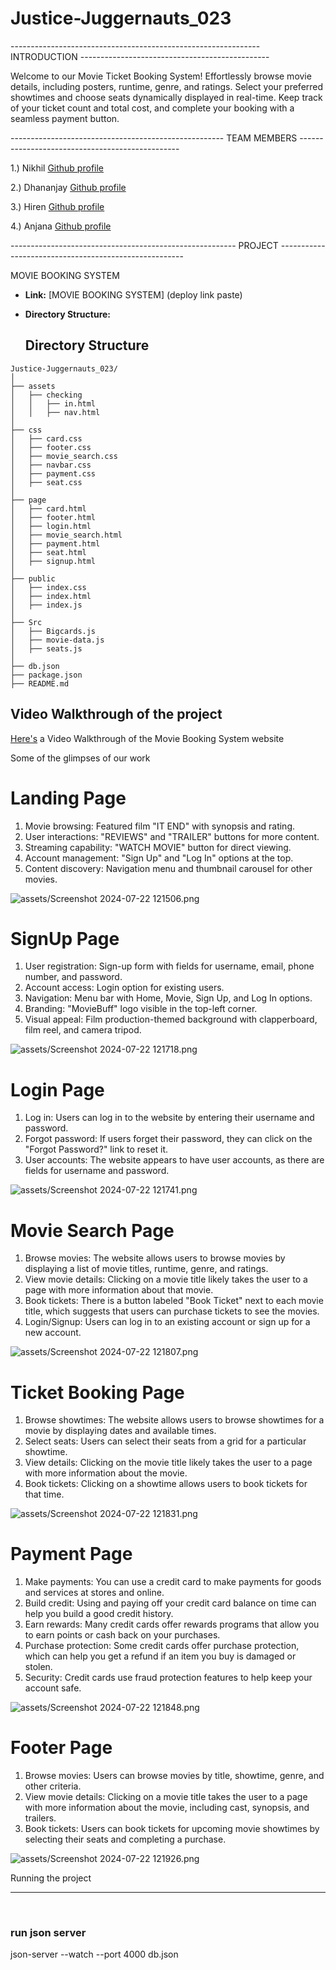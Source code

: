# Justice-Juggernauts_023

-------------------------------------------------------------- INTRODUCTION -----------------------------------------------

Welcome to our Movie Ticket Booking System! Effortlessly browse movie details, including posters, runtime, genre, and ratings. 
Select your preferred showtimes and choose seats dynamically displayed in real-time. 
Keep track of your ticket count and total cost, and complete your booking with a seamless payment button.

----------------------------------------------------- TEAM MEMBERS ------------------------------------------------

1.) Nikhil <a href="https://github.com/Niks-World"> Github profile <a/>

2.) Dhananjay <a href="https://github.com/Dhananjay155"> Github profile <a/>

3.) Hiren <a href="https://github.com/hirenribadiya"> Github profile <a/>

4.) Anjana <a href="https://github.com/Anjana130997"> Github profile <a/>



-------------------------------------------------------- PROJECT ------------------------------------------------------

MOVIE BOOKING SYSTEM
- **Link:** [MOVIE BOOKING SYSTEM] (deploy link paste)
- **Directory Structure:**

  ## Directory Structure
```
Justice-Juggernauts_023/
│
├── assets
│   ├── checking
│   │   ├── in.html
│   │   ├── nav.html
│
├── css
│   ├── card.css
│   ├── footer.css
│   ├── movie_search.css
│   ├── navbar.css
│   ├── payment.css
│   ├── seat.css
│
├── page
│   ├── card.html
│   ├── footer.html
│   ├── login.html
│   ├── movie_search.html
│   ├── payment.html
│   ├── seat.html
│   ├── signup.html
│
├── public
│   ├── index.css
│   ├── index.html
│   ├── index.js
│
├── Src
│   ├── Bigcards.js
│   ├── movie-data.js
│   ├── seats.js
│
├── db.json
├── package.json
├── README.md
```

## Video Walkthrough of the project
[Here's](https://www.youtube.com/watch?v=yd4g-DF_atw)
 a Video Walkthrough of the Movie Booking System website



Some of the glimpses of our work

<h1>Landing Page </h1> 

1. Movie browsing: Featured film "IT END" with synopsis and rating.
2. User interactions: "REVIEWS" and "TRAILER" buttons for more content.
3. Streaming capability: "WATCH MOVIE" button for direct viewing.
4. Account management: "Sign Up" and "Log In" options at the top.
5. Content discovery: Navigation menu and thumbnail carousel for other movies.

![assets/Screenshot 2024-07-22 121506.png](https://github.com/Dhananjay155/Justice-Juggernauts_023/blob/develop/assets/Screenshot%202024-07-22%20121506.png)

   
<h1>SignUp Page </h1> 

1. User registration: Sign-up form with fields for username, email, phone number, and password.
2. Account access: Login option for existing users.
3. Navigation: Menu bar with Home, Movie, Sign Up, and Log In options.
4. Branding: "MovieBuff" logo visible in the top-left corner.
5. Visual appeal: Film production-themed background with clapperboard, film reel, and camera tripod.

![assets/Screenshot 2024-07-22 121718.png](https://github.com/Dhananjay155/Justice-Juggernauts_023/blob/develop/assets/Screenshot%202024-07-22%20121718.png)

<h1>Login Page </h1> 

1. Log in: Users can log in to the website by entering their username and password.
2. Forgot password: If users forget their password, they can click on the "Forgot Password?" link to reset it.
3. User accounts: The website appears to have user accounts, as there are fields for username and password.

![assets/Screenshot 2024-07-22 121741.png](https://github.com/Dhananjay155/Justice-Juggernauts_023/blob/develop/assets/Screenshot%202024-07-22%20121741.png)

<h1>Movie Search Page </h1> 

1. Browse movies: The website allows users to browse movies by displaying a list of movie titles, runtime, genre, and ratings.
2. View movie details: Clicking on a movie title likely takes the user to a page with more information about that movie.
3. Book tickets: There is a button labeled "Book Ticket" next to each movie title, which suggests that users can purchase tickets to see the movies.
4. Login/Signup: Users can log in to an existing account or sign up for a new account.

![assets/Screenshot 2024-07-22 121807.png](https://github.com/Dhananjay155/Justice-Juggernauts_023/blob/develop/assets/Screenshot%202024-07-22%20121807.png)

<h1>Ticket Booking Page </h1> 

1. Browse showtimes: The website allows users to browse showtimes for a movie by displaying dates and available times.
2. Select seats: Users can select their seats from a grid for a particular showtime.
3. View details: Clicking on the movie title likely takes the user to a page with more information about the movie.
4. Book tickets: Clicking on a showtime allows users to book tickets for that time.

![assets/Screenshot 2024-07-22 121831.png](https://github.com/Dhananjay155/Justice-Juggernauts_023/blob/develop/assets/Screenshot%202024-07-22%20121831.png)

<h1>Payment Page </h1> 

1. Make payments: You can use a credit card to make payments for goods and services at stores and online.
2. Build credit: Using and paying off your credit card balance on time can help you build a good credit history.
3. Earn rewards: Many credit cards offer rewards programs that allow you to earn points or cash back on your purchases.
4. Purchase protection: Some credit cards offer purchase protection, which can help you get a refund if an item you buy is damaged or stolen.
5. Security: Credit cards use fraud protection features to help keep your account safe.

![assets/Screenshot 2024-07-22 121848.png](https://github.com/Dhananjay155/Justice-Juggernauts_023/blob/develop/assets/Screenshot%202024-07-22%20121848.png)

<h1>Footer Page </h1> 

1. Browse movies: Users can browse movies by title, showtime, genre, and other criteria.
2. View movie details: Clicking on a movie title takes the user to a page with more information about the movie, including cast, synopsis, and trailers.
3. Book tickets: Users can book tickets for upcoming movie showtimes by selecting their seats and completing a purchase.

![assets/Screenshot 2024-07-22 121926.png](https://github.com/Dhananjay155/Justice-Juggernauts_023/blob/develop/assets/Screenshot%202024-07-22%20121926.png)





Running the project
<hr/>
<br/>

### run json server

json-server --watch --port 4000 db.json 

